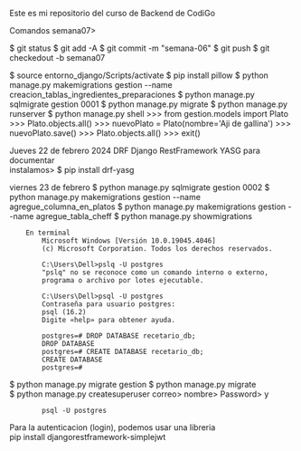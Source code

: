 Este es mi repositorio del curso de Backend de CodiGo

Comandos semana07>

$ git status
$ git add -A
$ git commit -m "semana-06"
$ git push
$ git checkedout -b semana07

$ source entorno_django/Scripts/activate
$ pip install pillow
$ python manage.py makemigrations gestion --name creacion_tablas_ingredientes_preparaciones
$ python manage.py sqlmigrate gestion 0001
$ python manage.py migrate
$ python manage.py runserver
$ python manage.py shell
    >>> from gestion.models import Plato
    >>> Plato.objects.all()
    >>> nuevoPlato = Plato(nombre='Aji de gallina')
    >>> nuevoPlato.save()
    >>> Plato.objects.all()
    >>> exit()

 Jueves 22 de febrero 2024
 DRF Django RestFramework
 YASG para documentar   
 instalamos>
$ pip install drf-yasg



viernes 23 de febrero
$ python manage.py sqlmigrate gestion 0002
$ python manage.py makemigrations gestion --name agregue_columna_en_platos
$ python manage.py makemigrations gestion --name agregue_tabla_cheff
$ python manage.py showmigrations

        En terminal
            Microsoft Windows [Versión 10.0.19045.4046]
            (c) Microsoft Corporation. Todos los derechos reservados.

            C:\Users\Dell>pslq -U postgres
            "pslq" no se reconoce como un comando interno o externo,
            programa o archivo por lotes ejecutable.

            C:\Users\Dell>psql -U postgres
            Contraseña para usuario postgres:
            psql (16.2)
            Digite «help» para obtener ayuda.

            postgres=# DROP DATABASE recetario_db;
            DROP DATABASE
            postgres=# CREATE DATABASE recetario_db;
            CREATE DATABASE
            postgres=#
$ python manage.py migrate gestion
$ python manage.py migrate      
$ python manage.py createsuperuser
        correo>
        nombre>
        Password>
        y      

            psql -U postgres
Para la autenticacion (login), podemos usar una libreria  
pip install djangorestframework-simplejwt          